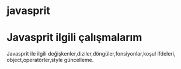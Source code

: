 # javasprit

<h1>Javasprit ilgili çalışmalarım</h1>


<p>Javasprit ile ilgili
değişkenler,diziler,döngüler,fonsiyonlar,koşul ifdeleri,
object,operatörler,style güncelleme.
</p>
